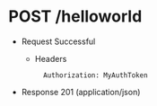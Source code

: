 # POST /helloworld
+ Request Successful

    + Headers
  
            Authorization: MyAuthToken
      
+ Response 201 (application/json)
